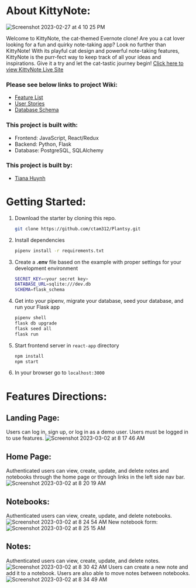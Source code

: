 # About KittyNote:
![Screenshot 2023-02-27 at 4 10 25 PM](https://user-images.githubusercontent.com/113630766/221718210-abc5108e-7ff8-4cba-a440-2648a4170919.png)


Welcome to KittyNote, the cat-themed Evernote clone! Are you a cat lover looking for a fun and quirky note-taking app? Look no further than KittyNote! With its playful cat design and powerful note-taking features, KittyNote is the purr-fect way to keep track of all your ideas and inspirations. Give it a try and let the cat-tastic journey begin! [Click here to view KittyNote Live Site](https://kittynote.onrender.com/)

### Please see below links to project Wiki:
* [Feature List](https://github.com/thuynh789/KittyNote/wiki/Features-List)
* [User Stories](https://github.com/thuynh789/KittyNote/wiki/User-Stories)
* [Database Schema](https://github.com/thuynh789/KittyNote/wiki/DB-Schema)


### This project is built with:
* Frontend: JavaScript, React/Redux
* Backend: Python, Flask
* Database: PostgreSQL, SQLAlchemy

### This project is built by:
* [Tiana Huynh](https://www.linkedin.com/in/tiana-huynh-58b296168/)

# Getting Started:
1. Download the starter by cloning this repo.
   ```bash
   git clone https://github.com/ctam312/Plantsy.git
   ```
2. Install dependencies
   ```bash
   pipenv install -r requirements.txt
   ```
3. Create a **.env** file based on the example with proper settings for your
   development environment
   ```bash
   SECRET_KEY=<your secret key>
   DATABASE_URL=sqlite:///dev.db
   SCHEMA=flask_schema
   ```
4. Get into your pipenv, migrate your database, seed your database, and run your Flask app

   ```bash
   pipenv shell
   flask db upgrade
   flask seed all
   flask run
   ```
5. Start frontend server in `react-app` directory
   ```bash
   npm install
   npm start
   ```
6. In your browser go to `localhost:3000`

# Features Directions:

## Landing Page:
Users can log in, sign up, or log in as a demo user. Users must be logged in to use features. 
![Screenshot 2023-03-02 at 8 17 46 AM](https://user-images.githubusercontent.com/113630766/222487026-4f6098d2-036a-4fcf-9f3f-276fd73dff5d.png)

## Home Page: 
Authenticated users can view, create, update, and delete notes and notebooks through the home page or through links in the left side nav bar. 
![Screenshot 2023-03-02 at 8 20 19 AM](https://user-images.githubusercontent.com/113630766/222487752-cad01c45-04e4-42a7-9090-7fa77f9319e6.png)


## Notebooks:
Authenticated users can view, create, update, and delete notebooks. 
![Screenshot 2023-03-02 at 8 24 54 AM](https://user-images.githubusercontent.com/113630766/222489558-b02708fd-e6a5-44cb-ae3b-ff9d4b8de477.png)
New notebook form:
![Screenshot 2023-03-02 at 8 25 15 AM](https://user-images.githubusercontent.com/113630766/222489698-ab4ffbbf-20ad-483d-9cab-8659f4b954a8.png)

## Notes:
Authenticated users can view, create, update, and delete notes. 
![Screenshot 2023-03-02 at 8 30 42 AM](https://user-images.githubusercontent.com/113630766/222491492-df6f3e9d-166e-4ea3-b61e-305da61504cd.png)
Users can create a new note and add it to a notebook. Users are also able to move notes between notebooks. 
![Screenshot 2023-03-02 at 8 34 49 AM](https://user-images.githubusercontent.com/113630766/222492616-a24e3a88-a539-470a-ad60-29ad41f72710.png)



